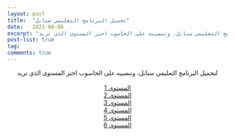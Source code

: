 ```yaml
---
layout: post
title:  "تحميل البرنامج التعليمي سنابل"
date:   2021-06-06
excerpt: "لتحميل البرنامج التعليمي سنابل، وتنصيبه على الحاسوب اختر المستوى الذي تريد"
post-list: true
tag:
comments: true
---
```


    
<center>
	لتحميل البرنامج التعليمي سنابل، وتنصيبه على الحاسوب اختر المستوى الذي تريد
<br><br>
<div markdown="0"><a href="#" class="btn btn-success">المستوى 1</a></div>
<div markdown="0"><a href="#" class="btn btn-danger">المستوى 2</a></div>
<div markdown="0"><a href="#" class="btn btn-info">المستوى 3</a></div>
<div markdown="0"><a href="#" class="btn btn-success">المستوى 4</a></div>
<div markdown="0"><a href="#" class="btn btn-danger">المستوى 5</a></div>
<div markdown="0"><a href="#" class="btn btn-info">المستوى 6</a></div>

</center>
     

